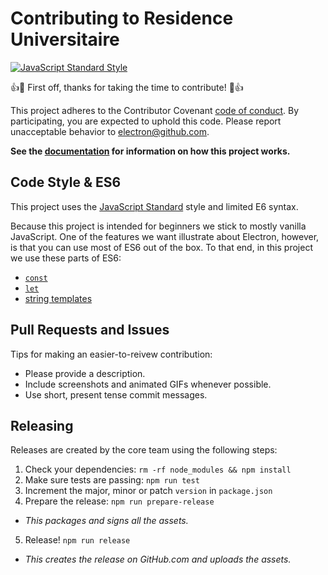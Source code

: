 # Contributing to Residence Universitaire

[![JavaScript Standard Style](https://img.shields.io/badge/code%20style-standard-brightgreen.svg?style=flat)](http://standardjs.com)

:+1::tada: First off, thanks for taking the time to contribute! :tada::+1:

This project adheres to the Contributor Covenant [code of conduct](CODE_OF_CONDUCT.md).
By participating, you are expected to uphold this code. Please report unacceptable
behavior to [electron@github.com](mailto:electron@github.com).

**See the [documentation](docs.md) for information on how this project works.**

## Code Style & ES6

This project uses the [JavaScript Standard](http://standardjs.com) style and limited E6 syntax.

Because this project is intended for beginners we stick to mostly vanilla JavaScript. One of the features we want illustrate about Electron, however, is that you can use most of ES6 out of the box. To that end, in this project we use these parts of ES6:

- [`const`](https://developer.mozilla.org/en-US/docs/Web/JavaScript/Reference/Statements/const)
- [`let`](https://developer.mozilla.org/en-US/docs/Web/JavaScript/Reference/Statements/let)
- [string templates](https://developer.mozilla.org/en-US/docs/Web/JavaScript/Reference/Template_literals)

## Pull Requests and Issues

Tips for making an easier-to-reivew contribution:

- Please provide a description.
- Include screenshots and animated GIFs whenever possible.
- Use short, present tense commit messages.

## Releasing

Releases are created by the core team using the following steps:

1. Check your dependencies: `rm -rf node_modules && npm install`
2. Make sure tests are passing: `npm run test`
3. Increment the major, minor or patch `version` in `package.json`
4. Prepare the release: `npm run prepare-release`
 - _This packages and signs all the assets._
5. Release! `npm run release`
 - _This creates the release on GitHub.com and uploads the assets._
